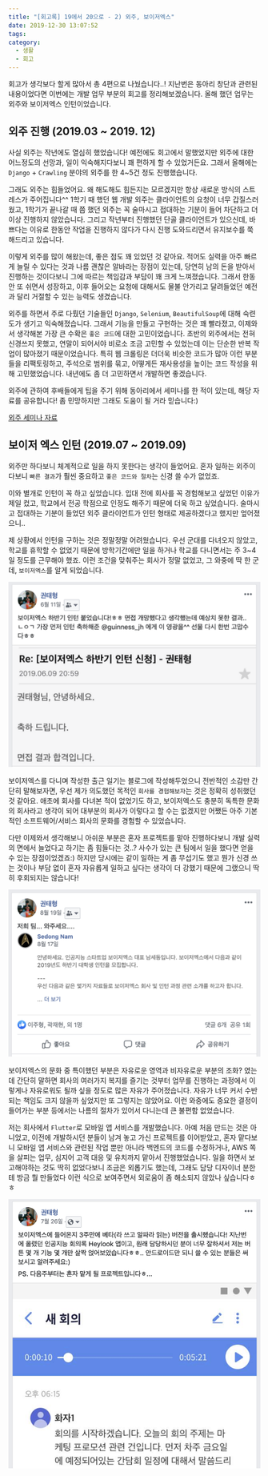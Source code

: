```yaml
---
title: "[회고록] 19에서 20으로 - 2) 외주, 보이저엑스"
date: 2019-12-30 13:07:52
tags:
category:
  - 생활
  - 회고
---
```


회고가 생각보다 할게 많아서 총 4편으로 나눴습니다..! 지난번은 동아리 창단과 관련된 내용이었다면 이번에는 개발 업무 부분의 회고를 정리해보겠습니다. 올해 했던 업무는 외주와 보이저엑스 인턴이었습니다.

<!-- more -->

## 외주 진행 (2019.03 ~ 2019. 12)

사실 외주는 작년에도 열심히 했었습니다! 예전에도 회고에서 말했었지만 외주에 대한 어느정도의 선망과, 일이 익숙해지다보니 꽤 편하게 할 수 있었거든요. 그래서 올해에는 `Django` + `Crawling` 분야의 외주를 한 4~5건 정도 진행했습니다.

그래도 외주는 힘들었어요. 왜 해도해도 힘든지는 모르겠지만 항상 새로운 방식의 스트레스가 주어집니다^^ 1학기 때 했던 웹 개발 외주는 클라이언트의 요청이 너무 갑질스러웠고, 1학기가 끝나갈 때 쯤 했던 외주는 꼭 술마시고 접대하는 기분이 들어 차단하고 더 이상 진행하지 않았습니다. 그리고 작년부터 진행했던 단골 클라이언트가 있으신데, 바쁘다는 이유로 한동안 작업을 진행하지 않다가 다시 진행 도와드리면서 유지보수를 쭉 해드리고 있습니다.

이렇게 외주를 많이 해왔는데, 좋은 점도 꽤 있었던 것 같아요. 적어도 실력을 아주 빠르게 늘릴 수 있다는 것과 나름 괜찮은 알바라는 장점이 있는데, 당연히 남의 돈을 받아서 진행하는 것이다보니 그에 따르는 책임감과 부담이 꽤 크게 느껴졌습니다. 그래서 한동안 또 쉬면서 성장하고, 이후 들어오는 요청에 대해서도 물불 안가리고 달려들었던 예전과 달리 거절할 수 있는 능력도 생겼습니다.

외주를 하면서 주로 다뤘던 기술들인 `Django`, `Selenium`, `BeautifulSoup`에 대해 숙련도가 생기고 익숙해졌습니다. 그래서 기능을 만들고 구현하는 것은 꽤 빨라졌고, 이제와서 생각해본 가장 큰 수확은 `좋은 코드`에 대한 고민이었습니다. 초반의 외주에서는 전혀 신경쓰지 못했고, 연말이 되어서야 비로소 조금 고민할 수 있었는데 이는 단순한 반복 작업이 많아졌기 때문이었습니다. 특히 웹 크롤링은 더더욱 비슷한 코드가 많아 이런 부분들을 리팩토링하고, 주석으로 범위를 묶고, 어떻게든 재사용성을 높이는 코드 작성을 위해 고민했었습니다. 내년에도 좀 더 고민하면서 개발하면 좋겠습니다.

외주에 관하여 후배들에게 팁을 주기 위해 동아리에서 세미나를 한 적이 있는데, 해당 자료를 공유합니다! 좀 민망하지만 그래도 도움이 될 거라 믿습니다:)

[외주 세미나 자료](https://taebbong.github.io/images/blog/외주_세미나.pdf)

## 보이저 엑스 인턴 (2019.07 ~ 2019.09)

외주만 하다보니 체계적으로 일을 하지 못한다는 생각이 들었어요. 혼자 일하는 외주이다보니 `빠른 결과`가 훨씬 중요하고 `좋은 코드와 절차`는 신경 쓸 수가 없었죠.

이와 별개로 인턴이 꼭 하고 싶었습니다. 입대 전에 회사를 꼭 경험해보고 싶었던 이유가 제일 컸고, 학교에서 전공 학점으로 인정도 해주기 때문에 더욱 하고 싶었습니다. 술마시고 접대하는 기분이 들었던 외주 클라이언트가 인턴 형태로 제공하겠다고 했지만 엎어졌으니..

제 상황에서 인턴을 구하는 것은 정말정말 어려웠습니다. 우선 군대를 다녀오지 않았고, 학교를 휴학할 수 없었기 때문에 방학기간에만 일을 하거나 학교를 다니면서는 주 3~4일 정도를 근무해야 했죠. 이런 조건을 맞춰주는 회사가 정말 없었고, 그 와중에 딱 한 군데, `보이저엑스`를 알게 되었습니다.

<img src="/images/blog/보이저엑스1.png" style="border: 1px">

보이저엑스를 다니며 작성한 출근 일기는 블로그에 작성해두었으니 전반적인 소감만 간단히 말해보자면, 우선 제가 의도했던 목적인 `회사를 경험해보자`는 것은 정확히 성취했던 것 같아요. 애초에 회사를 다녀본 적이 없었기도 하고, 보이저엑스도 충분히 독특한 문화의 회사라고 생각이 되어 대부분의 회사가 이렇다고 할 수는 없겠지만 어쨌든 아주 기본적인 소프트웨어/서비스 회사의 문화를 경험할 수 있었습니다.

다만 이제와서 생각해보니 아쉬운 부분은 혼자 프로젝트를 맡아 진행하다보니 개발 실력의 면에서 늘었다고 하기는 좀 힘들다는 것..? 사수가 있는 큰 팀에서 일을 했다면 얻을 수 있는 장점이었겠죠:) 하지만 당시에는 같이 일하는 게 좀 무섭기도 했고 뭔가 신경 쓰는 것이나 부담 없이 혼자 자유롭게 일하고 싶다는 생각이 더 강했기 때문에 그랬으니 딱히 후회되지는 않습니다!

<img src="/images/blog/보이저엑스2.png" style="border: 1px">

보이저엑스의 문화 중 특이했던 부분은 자유로운 영역과 비자유로운 부분의 조화? 였는데 간단히 말하면 회사의 여러가지 복지를 즐기는 것부터 업무를 진행하는 과정에서 이렇게나 자유로워도 될까 싶을 정도로 많은 자유가 주어졌습니다. 자유가 너무 커서 수반되는 책임도 크지 않을까 싶었지만 또 그렇지는 않았어요. 이런 와중에도 중요한 결정이 들어가는 부분 등에서는 나름의 절차가 있어서 다니는데 큰 불편함 없었습니다.

저는 회사에서 `Flutter`로 모바일 앱 서비스를 개발했습니다. 아예 처음 만드는 것은 아니었고, 이전에 개발하시던 분들이 남겨 놓고 가신 프로젝트를 이어받았고, 혼자 맡다보니 모바일 앱 서비스와 관련된 작업 뿐만 아니라 백엔드의 코드를 수정하거나, AWS 쪽을 살피는 업무, 심지어 고객 대응 및 유치까지 맡아서 진행했었습니다. 일을 하면서 보고해야하는 것도 딱히 없었다보니 조금은 외롭기도 했는데, 그래도 담당 디자이너 분한테 방금 뭘 만들었다 이런 식으로 보여주면서 외로움이 좀 해소되지 않았나 싶습니다ㅎㅎ

<img src="/images/blog/보이저엑스3.png" style="border: 1px">
